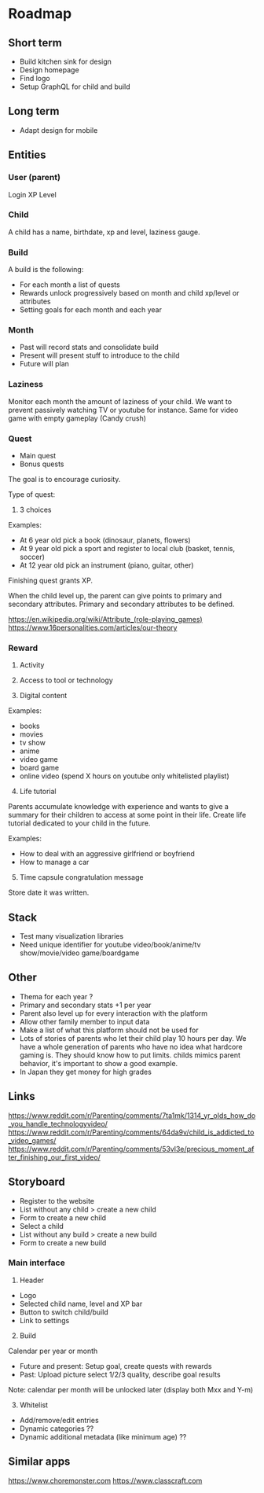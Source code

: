 Roadmap
=======

Short term
----------

- Build kitchen sink for design
- Design homepage
- Find logo
- Setup GraphQL for child and build

Long term
---------

- Adapt design for mobile


Entities
--------

### User (parent)

Login
XP
Level

### Child

A child has a name, birthdate, xp and level, laziness gauge.

### Build

A build is the following:
- For each month a list of quests
- Rewards unlock progressively based on month and child xp/level or attributes
- Setting goals for each month and each year

### Month

- Past will record stats and consolidate build
- Present will present stuff to introduce to the child
- Future will plan

### Laziness

Monitor each month the amount of laziness of your child.
We want to prevent passively watching TV or youtube for instance.
Same for video game with empty gameplay (Candy crush)

### Quest

- Main quest
- Bonus quests

The goal is to encourage curiosity.

Type of quest:

1) 3 choices

Examples:
- At 6 year old pick a book (dinosaur, planets, flowers)
- At 9 year old pick a sport and register to local club (basket, tennis, soccer)
- At 12 year old pick an instrument (piano, guitar, other)

Finishing quest grants XP.

When the child level up, the parent can give points to primary and secondary attributes.
Primary and secondary attributes to be defined.

https://en.wikipedia.org/wiki/Attribute_(role-playing_games)
https://www.16personalities.com/articles/our-theory

### Reward

1) Activity

2) Access to tool or technology

3) Digital content

Examples:
- books
- movies
- tv show
- anime
- video game
- board game
- online video (spend X hours on youtube only whitelisted playlist)

4) Life tutorial

Parents accumulate knowledge with experience and wants to give a summary
for their children to access at some point in their life.
Create life tutorial dedicated to your child in the future.

Examples:
- How to deal with an aggressive girlfriend or boyfriend
- How to manage a car

5) Time capsule congratulation message

Store date it was written.


Stack
-----

- Test many visualization libraries
- Need unique identifier for youtube video/book/anime/tv show/movie/video game/boardgame


Other
-----

- Thema for each year ?
- Primary and secondary stats +1 per year
- Parent also level up for every interaction with the platform
- Allow other family member to input data
- Make a list of what this platform should not be used for
- Lots of stories of parents who let their child play 10 hours per day.
  We have a whole generation of parents who have no idea what hardcore gaming is.
  They should know how to put limits.
  childs mimics parent behavior, it's important to show a good example.
- In Japan they get money for high grades


Links
-----

https://www.reddit.com/r/Parenting/comments/7ta1mk/1314_yr_olds_how_do_you_handle_technologyvideo/
https://www.reddit.com/r/Parenting/comments/64da9v/child_is_addicted_to_video_games/
https://www.reddit.com/r/Parenting/comments/53vl3e/precious_moment_after_finishing_our_first_video/


Storyboard
----------

- Register to the website
- List without any child > create a new child
- Form to create a new child
- Select a child
- List without any build > create a new build
- Form to create a new build

### Main interface

1) Header

- Logo
- Selected child name, level and XP bar
- Button to switch child/build
- Link to settings

2) Build

Calendar per year or month
- Future and present: Setup goal, create quests with rewards
- Past: Upload picture select 1/2/3 quality, describe goal results

Note: calendar per month will be unlocked later (display both Mxx and Y-m)

3) Whitelist

- Add/remove/edit entries
- Dynamic categories ??
- Dynamic additional metadata (like minimum age) ??


Similar apps
------------

https://www.choremonster.com
https://www.classcraft.com
